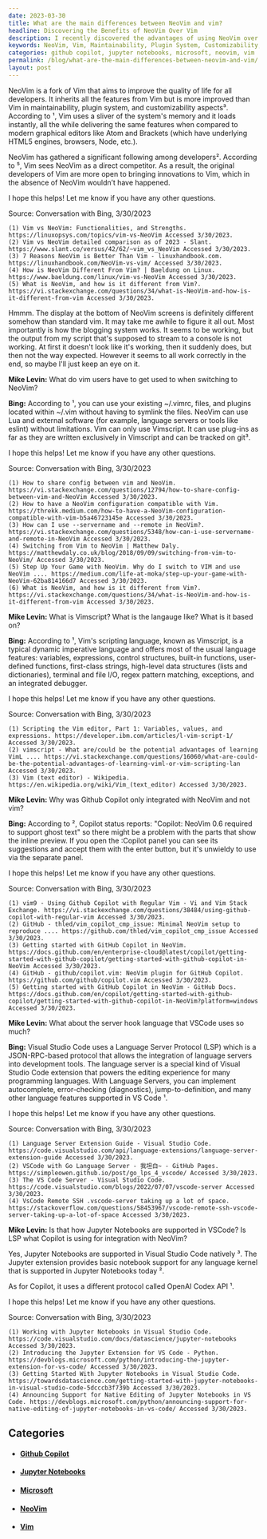 ```yaml
---
date: 2023-03-30
title: What are the main differences between NeoVim and vim?
headline: Discovering the Benefits of NeoVim Over Vim
description: I recently discovered the advantages of using NeoVim over Vim, including its improved maintainability, plugin system, and customizability. After learning about the ability to work with Jupyter Notebooks in Visual Studio Code, I asked Bing why Github Copilot was only integrated with NeoVim. He provided resources to help me understand and I used the Getting Started with Jupyter Notebooks in Visual Studio Code guide to learn how to use the extension.
keywords: NeoVim, Vim, Maintainability, Plugin System, Customizability, Jupyter Notebooks, Visual Studio Code, Github Copilot, OpenAI Codex API, Language Server Protocol, Microsoft, Extension, Interactive Python Coding
categories: github copilot, jupyter notebooks, microsoft, neovim, vim
permalink: /blog/what-are-the-main-differences-between-neovim-and-vim/
layout: post
---
```



NeoVim is a fork of Vim that aims to improve the quality of life for all developers. It inherits all the features from Vim but is more improved than Vim in maintainability, plugin system, and customizability aspects³. According to ¹, Vim uses a sliver of the system's memory and it loads instantly, all the while delivering the same features when compared to modern graphical editors like Atom and Brackets (which have underlying HTML5 engines, browsers, Node, etc.).

NeoVim has gathered a significant following among developers². According to ⁵, Vim sees NeoVim as a direct competitor. As a result, the original developers of Vim are more open to bringing innovations to Vim, which in the absence of NeoVim wouldn’t have happened.

I hope this helps! Let me know if you have any other questions.

Source: Conversation with Bing, 3/30/2023

    (1) Vim vs NeoVim: Functionalities, and Strengths. https://linuxopsys.com/topics/vim-vs-NeoVim Accessed 3/30/2023.
    (2) Vim vs NeoVim detailed comparison as of 2023 - Slant. https://www.slant.co/versus/42/62/~vim_vs_NeoVim Accessed 3/30/2023.
    (3) 7 Reasons NeoVim is Better Than Vim - linuxhandbook.com. https://linuxhandbook.com/NeoVim-vs-vim/ Accessed 3/30/2023.
    (4) How is NeoVim Different From Vim? | Baeldung on Linux. https://www.baeldung.com/linux/vim-vs-NeoVim Accessed 3/30/2023.
    (5) What is NeoVim, and how is it different from Vim?. https://vi.stackexchange.com/questions/34/what-is-NeoVim-and-how-is-it-different-from-vim Accessed 3/30/2023.


Hmmm. The display at the bottom of NeoVim screens is definitely different
somehow than standard vim. It may take me awhile to figure it all out. Most
importantly is how the blogging system works. It seems to be working, but the
output from my script that's supposed to stream to a console is not working. At
first it doesn't look like it's working, then it suddenly does, but then not
the way expected. However it seems to all work correctly in the end, so maybe
I'll just keep an eye on it.

**Mike Levin:** What do vim users have to get used to when switching to NeoVim?

**Bing:** According to ¹, you can use your existing ~/.vimrc, files, and plugins located within ~/.vim without having to symlink the files. NeoVim can use Lua and external software (for example, language servers or tools like eslint) without limitations. Vim can only use Vimscript. It can use plug-ins as far as they are written exclusively in Vimscript and can be tracked on git³.

I hope this helps! Let me know if you have any other questions.

Source: Conversation with Bing, 3/30/2023

    (1) How to share config between vim and NeoVim. https://vi.stackexchange.com/questions/12794/how-to-share-config-between-vim-and-NeoVim Accessed 3/30/2023.
    (2) How to have a NeoVim configuration compatible with Vim. https://threkk.medium.com/how-to-have-a-NeoVim-configuration-compatible-with-vim-b5a46723145e Accessed 3/30/2023.
    (3) How can I use --servername and --remote in NeoVim?. https://vi.stackexchange.com/questions/5348/how-can-i-use-servername-and-remote-in-NeoVim Accessed 3/30/2023.
    (4) Switching from Vim to NeoVim | Matthew Daly. https://matthewdaly.co.uk/blog/2018/09/09/switching-from-vim-to-NeoVim/ Accessed 3/30/2023.
    (5) Step Up Your Game with NeoVim. Why do I switch to VIM and use NeoVim .... https://medium.com/life-at-moka/step-up-your-game-with-NeoVim-62ba814166d7 Accessed 3/30/2023.
    (6) What is NeoVim, and how is it different from Vim?. https://vi.stackexchange.com/questions/34/what-is-NeoVim-and-how-is-it-different-from-vim Accessed 3/30/2023.

**Mike Levin:** What is Vimscript? What is the langauge like? What is it based on?

**Bing:** According to ¹, Vim's scripting language, known as Vimscript, is a typical dynamic imperative language and offers most of the usual language features: variables, expressions, control structures, built-in functions, user-defined functions, first-class strings, high-level data structures (lists and dictionaries), terminal and file I/O, regex pattern matching, exceptions, and an integrated debugger.

I hope this helps! Let me know if you have any other questions.

Source: Conversation with Bing, 3/30/2023

    (1) Scripting the Vim editor, Part 1: Variables, values, and expressions. https://developer.ibm.com/articles/l-vim-script-1/ Accessed 3/30/2023.
    (2) vimscript - What are/could be the potential advantages of learning VimL .... https://vi.stackexchange.com/questions/16060/what-are-could-be-the-potential-advantages-of-learning-viml-or-vim-scripting-lan Accessed 3/30/2023.
    (3) Vim (text editor) - Wikipedia. https://en.wikipedia.org/wiki/Vim_(text_editor) Accessed 3/30/2023.

**Mike Levin:** Why was Github Copilot only integrated with NeoVim and not vim?

**Bing:** According to ², Copilot status reports: "Copilot: NeoVim 0.6 required to support ghost text" so there might be a problem with the parts that show the inline preview. If you open the :Copilot panel you can see its suggestions and accept them with the enter button, but it's unwieldy to use via the separate panel.

I hope this helps! Let me know if you have any other questions.

Source: Conversation with Bing, 3/30/2023

    (1) vim9 - Using Github Copilot with Regular Vim - Vi and Vim Stack Exchange. https://vi.stackexchange.com/questions/38484/using-github-copilot-with-regular-vim Accessed 3/30/2023.
    (2) GitHub - thled/vim_copilot_cmp_issue: Minimal NeoVim setup to reproduce .... https://github.com/thled/vim_copilot_cmp_issue Accessed 3/30/2023.
    (3) Getting started with GitHub Copilot in NeoVim. https://docs.github.com/en/enterprise-cloud@latest/copilot/getting-started-with-github-copilot/getting-started-with-github-copilot-in-NeoVim Accessed 3/30/2023.
    (4) GitHub - github/copilot.vim: NeoVim plugin for GitHub Copilot. https://github.com/github/copilot.vim Accessed 3/30/2023.
    (5) Getting started with GitHub Copilot in NeoVim - GitHub Docs. https://docs.github.com/en/copilot/getting-started-with-github-copilot/getting-started-with-github-copilot-in-NeoVim?platform=windows Accessed 3/30/2023.

**Mike Levin:** What about the server hook language that VSCode uses so much?

**Bing:** Visual Studio Code uses a Language Server Protocol (LSP) which is a JSON-RPC-based protocol that allows the integration of language servers into development tools. The language server is a special kind of Visual Studio Code extension that powers the editing experience for many programming languages. With Language Servers, you can implement autocomplete, error-checking (diagnostics), jump-to-definition, and many other language features supported in VS Code ¹.

I hope this helps! Let me know if you have any other questions.

Source: Conversation with Bing, 3/30/2023

    (1) Language Server Extension Guide - Visual Studio Code. https://code.visualstudio.com/api/language-extensions/language-server-extension-guide Accessed 3/30/2023.
    (2) VSCode with Go Language Server - 我坦白~ - GitHub Pages. https://simpleowen.github.io/post/go_lps_4_vscode/ Accessed 3/30/2023.
    (3) The VS Code Server - Visual Studio Code. https://code.visualstudio.com/blogs/2022/07/07/vscode-server Accessed 3/30/2023.
    (4) VsCode Remote SSH .vscode-server taking up a lot of space. https://stackoverflow.com/questions/58453967/vscode-remote-ssh-vscode-server-taking-up-a-lot-of-space Accessed 3/30/2023.

**Mike Levin:** Is that how Jupyter Notebooks are supported in VSCode? Is LSP what Copilot is using for integration with NeoVim?

Yes, Jupyter Notebooks are supported in Visual Studio Code natively ³. The Jupyter extension provides basic notebook support for any language kernel that is supported in Jupyter Notebooks today ².

As for Copilot, it uses a different protocol called OpenAI Codex API ¹.

I hope this helps! Let me know if you have any other questions.

Source: Conversation with Bing, 3/30/2023

    (1) Working with Jupyter Notebooks in Visual Studio Code. https://code.visualstudio.com/docs/datascience/jupyter-notebooks Accessed 3/30/2023.
    (2) Introducing the Jupyter Extension for VS Code - Python. https://devblogs.microsoft.com/python/introducing-the-jupyter-extension-for-vs-code/ Accessed 3/30/2023.
    (3) Getting Started With Jupyter Notebooks in Visual Studio Code. https://towardsdatascience.com/getting-started-with-jupyter-notebooks-in-visual-studio-code-5dcccb3f739b Accessed 3/30/2023.
    (4) Announcing Support for Native Editing of Jupyter Notebooks in VS Code. https://devblogs.microsoft.com/python/announcing-support-for-native-editing-of-jupyter-notebooks-in-vs-code/ Accessed 3/30/2023.



## Categories

<ul>
<li><h4><a href='/github-copilot/'>Github Copilot</a></h4></li>
<li><h4><a href='/jupyter-notebooks/'>Jupyter Notebooks</a></h4></li>
<li><h4><a href='/microsoft/'>Microsoft</a></h4></li>
<li><h4><a href='/neovim/'>NeoVim</a></h4></li>
<li><h4><a href='/vim/'>Vim</a></h4></li></ul>